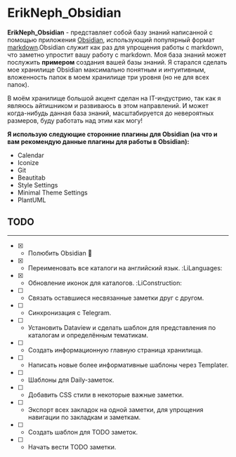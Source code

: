 # **ErikNeph_Obsidian**

**ErikNeph_Obsidian** - представляет собой базу знаний написанной с помощью приложения [Obsidian](https://obsidian.md/), использующий популярный формат [markdown](https://www.markdownguide.org/).Obsidian служит как раз для упрощения работы с markdown, что заметно упростит вашу работу с markdown. Моя база знаний может послужить **примером** создания вашей базы знаний. Я старался сделать мое хранилище Obsidian максимально понятным и интуитивным, вложенность папок в моем хранилище три уровня (но не для всех папок).

В моём хранилище большой акцент сделан на IT-индустрию, так как я являюсь айтишником и развиваюсь в этом направлений. И может когда-нибудь данная база знаний, масштабируется до невероятных размеров, буду работать над этим как могу!

**Я использую следующие сторонние плагины для Obsidian (на что и вам рекомендую данные плагины для работы в Obsidian):**

- Calendar
- Iconize
- Git
- Beautitab
- Style Settings
- Minimal Theme Settings
- PlantUML

## TODO
---
- [x] - Полюбить Obsidian 💌
- [x] - Переименовать все каталоги на английский язык. :LiLanguages:
- [x] - Обновление иконок для каталогов. :LiConstruction:
- [ ] - Связать оставшиеся несвязанные заметки друг с другом.
- [ ] - Синхронизация с Telegram.
- [ ] - Установить Dataview и сделать шаблон для представления  по каталогам и определённым тематикам.
- [ ] - Создать информационную главную страница хранилища.
- [ ] - Написать новые более информативные шаблоны через Templater.
- [ ] - Шаблоны для Daily-заметок.
- [ ] - Добавить CSS стили в некоторые важные заметки.
- [ ] - Экспорт всех закладок на одной заметки, для упрощения навигации по закладкам и заметкам.
- [ ] - Создать шаблон для TODO заметок.
- [ ] - Начать вести TODO заметки.